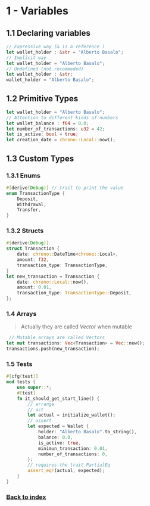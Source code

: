 # 1 - Variables

## 1.1 Declaring variables


```rust
// Expressive way (& is a reference )
let wallet_holder : &str = "Alberto Basalo";
// Implicit way
let wallet_holder = "Alberto Basalo";
// Undefined (not recommeded)
let wallet_holder : &str;
wallet_holder = "Alberto Basalo";
```


## 1.2 Primitive Types

```rust
let wallet_holder = "Alberto Basalo";
// Attention to different kinds of numbers
let wallet_balance : f64 = 0.0;
let number_of_transactions: u32 = 42;
let is_active: bool = true;
let creation_date = chrono::Local::now();
```

## 1.3 Custom Types


### 1.3.1 Enums

```rust
#[derive(Debug)] // trait to print the value
enum TransactionType {
    Deposit,
    Withdrawal,
    Transfer,
}
```

### 1.3.2 Structs


```rust
#[derive(Debug)]
struct Transaction {
    date: chrono::DateTime<chrono::Local>,
    amount: f32,
    transaction_type: TransactionType,
}
let new_transaction = Transaction {
    date: chrono::Local::now(),
    amount: 0.01,
    transaction_type: TransactionType::Deposit,
};
```

### 1.4 Arrays

> Actually they are called *Vector* when mutable

```rust
 // Mutable arrays are called Vectors
let mut transactions: Vec<Transaction> = Vec::new();
transactions.push(new_transaction);
```

### 1.5 Tests

```rust
#[cfg(test)]
mod tests {
    use super::*;
    #[test]
    fn it_should_get_start_line() {
        // arrange
        // act
        let actual = initialize_wallet();
        // assert
        let expected = Wallet {
            holder: "Alberto Basalo".to_string(),
            balance: 0.0,
            is_active: true,
            minimun_transaction: 0.01,
            number_of_transactions: 0,
        };
        // requires the trait PartialEq
        assert_eq!(actual, expected);
    }
}
```


### [Back to index](https://github.com/AtomicBuilders/oxide/blob/main/docs/index.md)